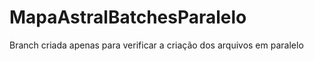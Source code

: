 # MapaAstralBatchesParalelo
Branch criada apenas para verificar a criação dos arquivos em paralelo


